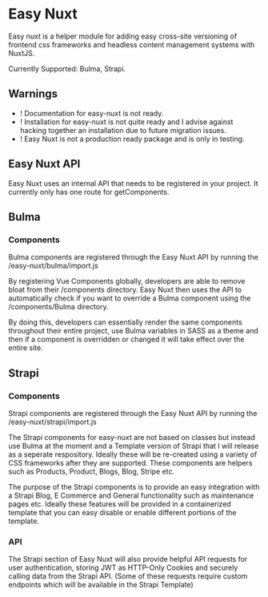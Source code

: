 # Easy Nuxt

Easy nuxt is a helper module for adding easy cross-site versioning of frontend css frameworks and headless content management systems with NuxtJS.

Currently Supported: Bulma, Strapi.

## Warnings

- ! Documentation for easy-nuxt is not ready.
- ! Installation for easy-nuxt is not quite ready and I advise against hacking together an installation due to future migration issues.
- ! Easy Nuxt is not a production ready package and is only in testing.

## Easy Nuxt API

Easy Nuxt uses an internal API that needs to be registered in your project. It currently only has one route for getComponents.

## Bulma

### Components

Bulma components are registered through the Easy Nuxt API by running the /easy-nuxt/bulma/import.js

By registering Vue Components globally, developers are able to remove bloat from their /components directory. Easy Nuxt then uses the API to automatically check if you want to override a Bulma component using the /components/Bulma directory.

By doing this, developers can essentially render the same components throughout their entire project, use Bulma variables in SASS as a theme and then if a component is overridden or changed it will take effect over the entire site.

## Strapi

### Components

Strapi components are registered through the Easy Nuxt API by running the /easy-nuxt/strapi/import.js

The Strapi components for easy-nuxt are not based on classes but instead use Bulma at the moment and a Template version of Strapi that I will release as a seperate respository. Ideally these will be re-created using a variety of CSS frameworks after they are supported. These components are helpers such as Products, Product, Blogs, Blog, Stripe etc.

The purpose of the Strapi components is to provide an easy integration with a Strapi Blog, E Commerce and General functionality such as maintenance pages etc. Ideally these features will be provided in a containerized template that you can easy disable or enable different portions of the template.

### API

The Strapi section of Easy Nuxt will also provide helpful API requests for user authentication, storing JWT as HTTP-Only Cookies and securely calling data from the Strapi API. (Some of these requests require custom endpoints which will be available in the Strapi Template)
